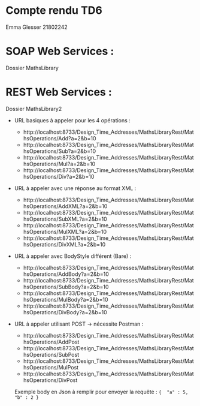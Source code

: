 # Compte rendu TD6
Emma Glesser 21802242

# SOAP Web Services :
Dossier MathsLibrary

# REST Web Services : 

Dossier MathsLibrary2

- URL basiques à appeler pour les 4 opérations :
	- http://localhost:8733/Design_Time_Addresses/MathsLibraryRest/MathsOperations/Add?a=2&b=10
	- http://localhost:8733/Design_Time_Addresses/MathsLibraryRest/MathsOperations/Sub?a=2&b=10
	- http://localhost:8733/Design_Time_Addresses/MathsLibraryRest/MathsOperations/Mul?a=2&b=10
	- http://localhost:8733/Design_Time_Addresses/MathsLibraryRest/MathsOperations/Div?a=2&b=10
	
- URL à appeler avec une réponse au format XML :
	- http://localhost:8733/Design_Time_Addresses/MathsLibraryRest/MathsOperations/AddXML?a=2&b=10
	- http://localhost:8733/Design_Time_Addresses/MathsLibraryRest/MathsOperations/SubXML?a=2&b=10
	- http://localhost:8733/Design_Time_Addresses/MathsLibraryRest/MathsOperations/MulXML?a=2&b=10
	- http://localhost:8733/Design_Time_Addresses/MathsLibraryRest/MathsOperations/DivXML?a=2&b=10

- URL à appeler avec BodyStyle différent (Bare) :
	- http://localhost:8733/Design_Time_Addresses/MathsLibraryRest/MathsOperations/AddBody?a=2&b=10
	- http://localhost:8733/Design_Time_Addresses/MathsLibraryRest/MathsOperations/SubBody?a=2&b=10
	- http://localhost:8733/Design_Time_Addresses/MathsLibraryRest/MathsOperations/MulBody?a=2&b=10
	- http://localhost:8733/Design_Time_Addresses/MathsLibraryRest/MathsOperations/DivBody?a=2&b=10
	
- URL à appeler utilisant POST -> nécessite Postman :
	- http://localhost:8733/Design_Time_Addresses/MathsLibraryRest/MathsOperations/AddPost
	- http://localhost:8733/Design_Time_Addresses/MathsLibraryRest/MathsOperations/SubPost
	- http://localhost:8733/Design_Time_Addresses/MathsLibraryRest/MathsOperations/MulPost
	- http://localhost:8733/Design_Time_Addresses/MathsLibraryRest/MathsOperations/DivPost
	
	Exemple body en Json à remplir pour envoyer la requête :
		```{ 
			"a" : 5,
			"b" : 2
		}```